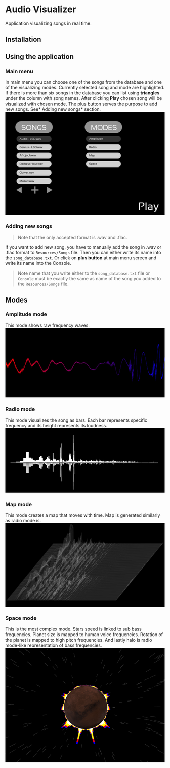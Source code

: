 
# Audio Visualizer

Application visualizing songs in real time.

## Installation



## Using the application
### Main menu
In main menu  you can choose one of the songs from the database and one of the visualizing modes. 
Currently selected song and mode are highlighted. If there is more than six songs in the database you can list using **triangles** under the column with song names.
After clicking **Play** chosen song will be visualized with chosen mode. 
The plus button serves the purpose to add new songs. See* Adding new songs* section.
![Main menu after startup](/Documentation/menu.png)

### Adding new songs
>Note that the only accepted format is .wav and .flac.

If you want to add new song, you have to manually add the song in .wav or .flac format to `Resources/Songs` file. Then you can either write its name into the `song_database.txt`. Or click on **plus button** at main menu screen and write its name into the Console.
>Note name that you write either to the `song_database.txt` file or `Console` must be exactly the same as name of the song you added to the `Resources/Songs` file. 

## Modes
### Amplitude mode
This mode shows raw frequency waves.
![Amplitude mode](/Documentation/amplitude.png)
### Radio mode
This mode visualizes the song as bars. Each bar represents specific frequency and its height represents its loudness.
![Radio mode](/Documentation/radio.png)
### Map mode
This mode creates a map that moves with time. Map is generated similarly as radio mode is.
![Map mode](/Documentation/map.png)
### Space mode
This is the most complex mode. Stars speed is linked to sub bass frequencies. Planet size is mapped to human voice frequencies. Rotation of the planet is mapped to high pitch frequencies. And lastly halo is radio mode-like representation of bass frequencies.
![Space mode](/Documentation/space.png)